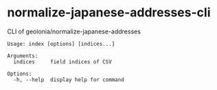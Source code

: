 # normalize-japanese-addresses-cli

CLI of geolonia/normalize-japanese-addresses

```
Usage: index [options] [indices...]

Arguments:
  indices     field indices of CSV

Options:
  -h, --help  display help for command
```
